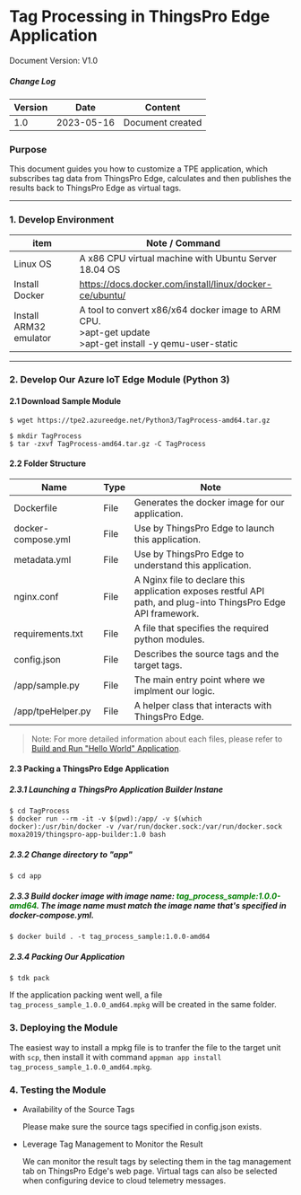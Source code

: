 # Tag Processing in ThingsPro Edge Application

Document Version: V1.0

##### Change Log

| Version | Date       | Content                        |
| ------- | ---------- | ------------------------------ |
| 1.0     | 2023-05-16 | Document created               |



### Purpose

This document guides you how to customize a TPE application, which subscribes tag data from ThingsPro Edge, calculates and then publishes the results back to ThingsPro Edge as virtual tags.

------

### 1. Develop Environment

| item                   | Note / Command                                               |
| ---------------------- | ------------------------------------------------------------ |
| Linux OS               | A x86 CPU virtual machine with Ubuntu Server 18.04 OS        |
| Install Docker         | https://docs.docker.com/install/linux/docker-ce/ubuntu/      |
| Install ARM32 emulator | A tool to convert x86/x64 docker image to ARM CPU. <br />>apt-get update<br />>apt-get install -y qemu-user-static |

------

### 2. Develop Our Azure IoT Edge Module (Python 3)

#### 2.1 Download Sample Module

```
$ wget https://tpe2.azureedge.net/Python3/TagProcess-amd64.tar.gz

$ mkdir TagProcess
$ tar -zxvf TagProcess-amd64.tar.gz -C TagProcess
```

#### 2.2 Folder Structure

| Name                | Type    | Note                                                                                                          |
| ------------------- | ------- | ------------------------------------------------------------------------------------------------------------- |
| Dockerfile          | File    | Generates the docker image for our application.                                                               |
| docker-compose.yml  | File    | Use by ThingsPro Edge to launch this application.                                                             |
| metadata.yml        | File    | Use by ThingsPro Edge to understand this application.                                                         |
| nginx.conf          | File    | A Nginx file to declare this application exposes restful API path, and plug-into ThingsPro Edge API framework.|
| requirements.txt    | File    | A file that specifies the required python modules.                                                            |
| config.json         | File    | Describes the source tags and the target tags.                                                                |
| /app/sample.py      | File    | The main entry point where we implment our logic.                                                             |
| /app/tpeHelper.py   | File    | A helper class that interacts with ThingsPro Edge.                                                            |

> Note: For more detailed information about each files, please refer to <a href="Build%20and%20Run%20Hello%20World%20Application-python3.md">Build and Run "Hello World" Application</a>.

#### 2.3 Packing a ThingsPro Edge Application

##### 2.3.1 Launching a ThingsPro Application Builder Instane

```
$ cd TagProcess
$ docker run --rm -it -v $(pwd):/app/ -v $(which docker):/usr/bin/docker -v /var/run/docker.sock:/var/run/docker.sock moxa2019/thingspro-app-builder:1.0 bash
```

##### 2.3.2 Change directory to "app"

```
$ cd app
```

##### 2.3.3 Build docker image with image name: <font color='green'><b>tag_process_sample:1.0.0-amd64</b></font>. The image name must match the image name that's specified in docker-compose.yml.

```
$ docker build . -t tag_process_sample:1.0.0-amd64
```

##### 2.3.4 Packing Our Application

```
$ tdk pack
```

If the application packing went well, a file `tag_process_sample_1.0.0_amd64.mpkg` will be created in the same folder.

### 3. Deploying the Module

The easiest way to install a mpkg file is to tranfer the file to the target unit with `scp`, then install it with command `appman app install tag_process_sample_1.0.0_amd64.mpkg`.

### 4. Testing the Module

- Availability of the Source Tags

    Please make sure the source tags specified in config.json exists.

- Leverage Tag Management to Monitor the Result

   We can monitor the result tags by selecting them in the tag management tab on ThingsPro Edge's web page. Virtual tags can also be selected when configuring device to cloud telemetry messages.
